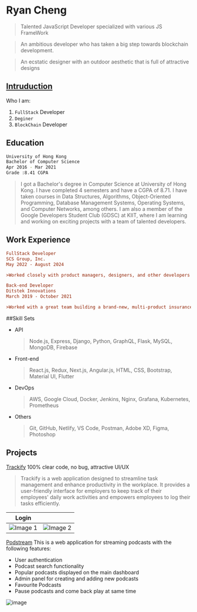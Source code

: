 # Ryan Cheng

> Talented JavaScript Developer specialized with various JS FrameWork

> An ambitious developer who has taken a big step towards blockchain development.

> An ecstatic designer with an outdoor aesthetic that is full of attractive designs

## [Intruduction](https://weed35937.web.app/)

Who I am:

1.  `FullStack` Developer
2.  `Deginer`
3.  `BlockChain` Developer

## Education

```bash
University of Hong Kong
Bachelor of Computer Science
Apr 2016 - Mar 2021
Grade :8.41 CGPA
```

> I got a Bachelor's degree in Computer Science at University of Hong Kong. I have completed 4 semesters and have a CGPA of 8.71. I have taken courses in Data Structures, Algorithms, Object-Oriented Programming, Database Management Systems, Operating Systems, and Computer Networks, among others. I am also a member of the Google Developers Student Club (GDSC) at KIIT, where I am learning and working on exciting projects with a team of talented developers.

## Work Experience

```ini
FullStack Developer
SCS Group, Inc.
May 2022 - August 2024

>Worked closely with product managers, designers, and other developers to develop React front-end using modular, reusable components to enable maintainability, scalability and maximizing rendering efficiency. Developed a wide range of backend micro services and infrastructures in Python, Django, PostgreSQL and AWS.
```

```ini
Back-end Developer
Ditstek Innovations
March 2019 - October 2021

>Worked with a great team building a brand-new, multi-product insurance quoting application. Consumed AWS API. Use mostly: React, Typescript, Formik, and Material UI. Recently rolled out production App for several states and in process of adding some more- whilst refining the current product. Redesigned and improved existing micro-services that served several internal services using Python technologies in order to achieve desired reliability and scalability requirements.
```

##Skill Sets

- API

  > Node.js, Express, Django, Python, GraphQL, Flask, MySQL, MongoDB, Firebase

- Front-end

  > React.js, Redux, Next.js, Angular.js, HTML, CSS, Bootstrap, Material UI, Flutter

- DevOps

  > AWS, Google Cloud, Docker, Jenkins, Nginx, Grafana, Kubernetes, Prometheus

- Others

  > Git, GitHub, Netlify, VS Code, Postman, Adobe XD, Figma, Photoshop

## Projects

[Trackify](https://trackify-management.netlify.app/) 100% clear code, no bug, attractive UI/UX

> Trackify is a web application designed to streamline task management and enhance productivity in the workplace. It provides a user-friendly interface for employers to keep track of their employees' daily work activities and empowers employees to log their tasks efficiently.

| Login                                                                                                     |                                                                                                           |
| --------------------------------------------------------------------------------------------------------- | --------------------------------------------------------------------------------------------------------- |
| ![Image 1](https://github.com/rishavchanda/Trackify/assets/64485885/b8aae2e1-cb85-4d37-93f8-ca95e8141367) | ![Image 2](https://github.com/rishavchanda/Trackify/assets/64485885/eded583f-0e0e-45a2-9f41-017c3d7cb74f) |

[Podstream](https://podstream.netlify.app/) This is a web application for streaming podcasts with the following features:

- User authentication
- Podcast search functionality
- Popular podcasts displayed on the main dashboard
- Admin panel for creating and adding new podcasts
- Favourite Podcasts
- Pause podcasts and come back play at same time

![image](https://user-images.githubusercontent.com/100614635/233979351-604732a6-eb97-4124-a4b9-9a07a22f7f9d.png)
